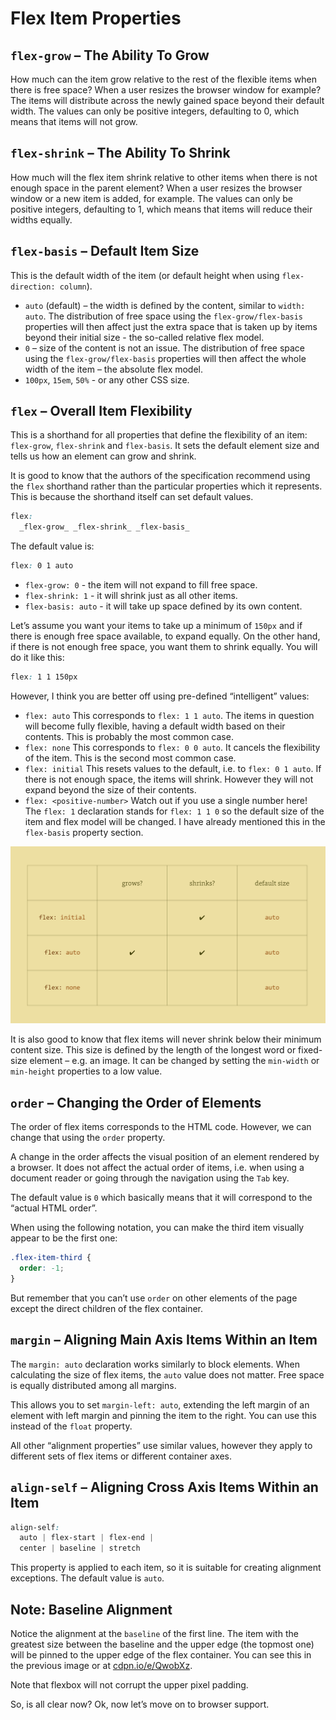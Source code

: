 # Flex Item Properties

## `flex-grow` – The Ability To Grow

How much can the item grow relative to the rest of the flexible items when there
is free space? When a user resizes the browser window for example? The items
will distribute across the newly gained space beyond their default width. The
values can only be positive integers, defaulting to 0, which means that items
will not grow.

## `flex-shrink` – The Ability To Shrink

How much will the flex item shrink relative to other items when there is not
enough space in the parent element? When a user resizes the browser window or a
new item is added, for example. The values can only be positive integers,
defaulting to 1, which means that items will reduce their widths equally.

## `flex-basis` – Default Item Size

This is the default width of the item (or default height when using
`flex-direction: column`).

-   `auto` (default) – the width is defined by the content, similar to `width:
    auto`. The distribution of free space using the `flex-grow/flex-basis`
    properties will then affect just the extra space that is taken up by items
    beyond their initial size - the so-called relative flex model.
-   `0` – size of the content is not an issue. The distribution of free space
    using the `flex-grow/flex-basis` properties will then affect the whole width
    of the item – the absolute flex model.
-   `100px`, `15em`, `50%` - or any other CSS size.

## `flex` – Overall Item Flexibility

This is a shorthand for all properties that define the flexibility of an item:
`flex-grow`, `flex-shrink` and `flex-basis`. It sets the default element size
and tells us how an element can grow and shrink.

It is good to know that the authors of the specification recommend using the
`flex` shorthand rather than the particular properties which it represents. This
is because the shorthand itself can set default values.

```css
flex:
  _flex-grow_ _flex-shrink_ _flex-basis_
```

The default value is:

```css
flex: 0 1 auto
```

-   `flex-grow: 0` - the item will not expand to fill free space.
-   `flex-shrink: 1` - it will shrink just as all other items.
-   `flex-basis: auto` - it will take up space defined by its own content.

Let’s assume you want your items to take up a minimum of `150px` and if there is
enough free space available, to expand equally. On the other hand, if there is
not enough free space, you want them to shrink equally. You will do it like
this:

```css
flex: 1 1 150px
```

However, I think you are better off using pre-defined “intelligent” values:

-   `flex: auto`
    This corresponds to `flex: 1 1 auto`. The items in question will become
    fully flexible, having a default width based on their contents. This is
    probably the most common case.
-   `flex: none`
    This corresponds to `flex: 0 0 auto`. It cancels the flexibility of the
    item. This is the second most common case.
-   `flex: initial`
    This resets values to the default, i.e. to `flex: 0 1 auto`. If there is not
    enough space, the items will shrink. However they will not expand beyond the
    size of their contents.
-   `flex: <positive-number>`
    Watch out if you use a single number here! The `flex: 1` declaration stands
    for `flex: 1 1 0` so the default size of the item and flex model will be
    changed. I have already mentioned this in the `flex-basis` property section.

![flex property](dist/images/original/flexbox-reference-flex.jpg)

It is also good to know that flex items will never shrink below their minimum
content size. This size is defined by the length of the longest word or
fixed-size element – e.g. an image. It can be changed by setting the `min-width`
or `min-height` properties to a low value.

## `order` – Changing the Order of Elements

The order of flex items corresponds to the HTML code. However, we can change
that using the `order` property.

A change in the order affects the visual position of an element rendered by a
browser. It does not affect the actual order of items, i.e. when using a
document reader or going through the navigation using the `Tab` key.

The default value is `0` which basically means that it will correspond to the
“actual HTML order”.

When using the following notation, you can make the third item visually appear
to be the first one:

```css
.flex-item-third {
  order: -1;
}
```

But remember that you can’t use `order` on other elements of the page except the
direct children of the flex container.

## `margin` – Aligning Main Axis Items Within an Item

The `margin: auto` declaration works similarly to block elements. When
calculating the size of flex items, the `auto` value does not matter. Free space
is equally distributed among all margins.

This allows you to set `margin-left: auto`, extending the left margin of an
element with left margin and pinning the item to the right. You can use this
instead of the `float` property.

All other “alignment properties” use similar values, however they apply to
different sets of flex items or different container axes.


## `align-self` – Aligning Cross Axis Items Within an Item

```css
align-self:
  auto | flex-start | flex-end |
  center | baseline | stretch
```

This property is applied to each item, so it is suitable for creating alignment
exceptions. The default value is `auto`.

## Note: Baseline Alignment

Notice the alignment at the `baseline` of the first line. The item with the
greatest size between the baseline and the upper edge (the topmost one) will be
pinned to the upper edge of the flex container. You can see this in the previous
image or at [cdpn.io/e/QwobXz](http://cdpn.io/e/QwobXz).

Note that flexbox will not corrupt the upper pixel padding.

So, is all clear now? Ok, now let’s move on to browser support.
